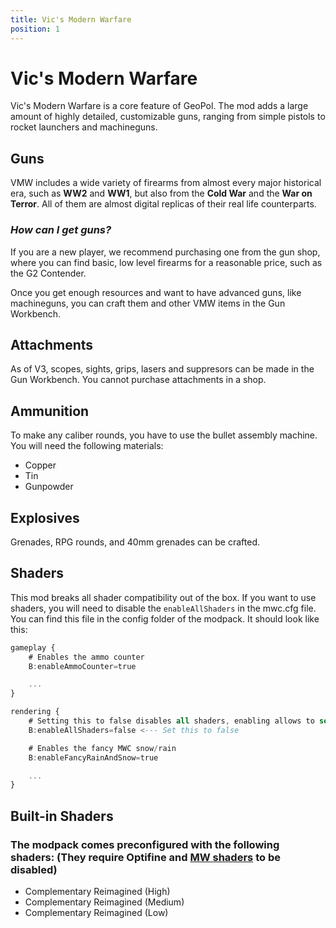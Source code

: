 ```yaml
---
title: Vic's Modern Warfare
position: 1
---
```


# Vic's Modern Warfare
Vic's Modern Warfare is a core feature of GeoPol. The mod adds a large amount of highly detailed, customizable guns, ranging from simple pistols to rocket launchers and machineguns.
## Guns
VMW includes a wide variety of firearms from almost every major historical era, such as **WW2** and **WW1**, but also from the **Cold War** and the **War on Terror**. All of them are almost digital replicas of their real life counterparts.

### *How can I get guns?*
If you are a new player, we recommend purchasing one from the gun shop, where you can find basic, low level firearms for a reasonable price, such as the G2 Contender.

Once you get enough resources and want to have advanced guns, like machineguns, you can craft them and other VMW items in the Gun Workbench. 

## Attachments
As of V3, scopes, sights, grips, lasers and suppresors can be made in the Gun Workbench. You cannot purchase attachments in a shop.

## Ammunition
To make any caliber rounds, you have to use the bullet assembly machine. You will need the following materials:

- Copper
- Tin
- Gunpowder

## Explosives
Grenades, RPG rounds, and 40mm grenades can be crafted.

## Shaders

This mod breaks all shader compatibility out of the box. If you want to use shaders, you will need to disable the `enableAllShaders` in the mwc.cfg file. You can find this file in the config folder of the modpack. It should look like this:

```a title="/config/mwc.cfg"
gameplay {
    # Enables the ammo counter
    B:enableAmmoCounter=true

    ...
}

rendering {
    # Setting this to false disables all shaders, enabling allows to select which shaders are used.
    B:enableAllShaders=false <--- Set this to false

    # Enables the fancy MWC snow/rain
    B:enableFancyRainAndSnow=true

    ...
}
```

## Built-in Shaders
### The modpack comes preconfigured with the following shaders: (They require Optifine and [MW shaders](#shaders) to be disabled)
- Complementary Reimagined (High)
- Complementary Reimagined (Medium)
- Complementary Reimagined (Low)